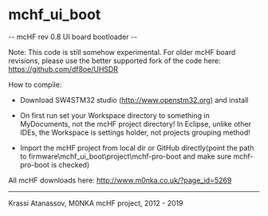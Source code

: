 # mchf_ui_boot

-- mcHF rev 0.8 UI board bootloader --

Note: This code is still somehow experimental. For older mcHF board revisions, please use the better supported 
fork of the code here: https://github.com/df8oe/UHSDR

How to compile:

- Download SW4STM32 studio (http://www.openstm32.org) and install

- On first run set your Workspace directory to something in MyDocuments,
not the mcHF project directory! In Eclipse, unlike other IDEs, the Workspace
is settings holder, not projects grouping method!

- Import the mcHF project from local dir or GitHub directly(point the path to
firmware\mchf_ui_boot\project\mchf-pro-boot and make sure mchf-pro-boot is checked)

All mcHF downloads here: http://www.m0nka.co.uk/?page_id=5269

--------------------------------------------------------------
Krassi Atanassov, M0NKA
mcHF project, 2012 - 2019